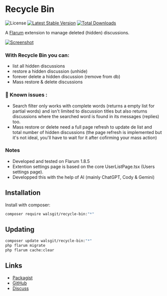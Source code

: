# Recycle Bin

![License](https://img.shields.io/badge/license-MIT-blue.svg) [![Latest Stable Version](https://img.shields.io/packagist/v/walsgit/recycle-bin.svg)](https://packagist.org/packages/walsgit/recycle-bin) [![Total Downloads](https://img.shields.io/packagist/dt/walsgit/recycle-bin.svg)](https://packagist.org/packages/walsgit/recycle-bin)

A [Flarum](http://flarum.org) extension to manage deleted (hidden) discussions.

[![Screenshot](https://i.postimg.cc/y69G3pfp/2024-10-09-16-09-34-flarum-test-baeb96af962a.png)](https://postimg.cc/qgJw9wH2)

### With Recycle Bin you can:
- list all hidden discussions
- restore a hidden discussion (unhide)
- forever delete a hidden discussion (remove from db)
- Mass restore & delete discussions

### 🐞 Known issues :
- Search filter only works with complete words (returns a empty list for partial words) and isn't limited to discussion titles but also returns discussions where the searched word is found in its messages (replies) too.
- Mass restore or delete need a full page refresh to update de list and total number of hidden discussions (the page refresh is implemented but it's not ideal, you'll have to wait for it after cofirming your mass action)

### Notes
- Developed and tested on Flarum 1.8.5
- Extention settings page is based on the core UserListPage.tsx (Users settings page).
- Developped this with the help of AI (mainly ChatGPT, Cody & Gemini)


## Installation

Install with composer:

```sh
composer require walsgit/recycle-bin:"*"
```

## Updating

```sh
composer update walsgit/recycle-bin:"*"
php flarum migrate
php flarum cache:clear
```

## Links

- [Packagist](https://packagist.org/packages/walsgit/recycle-bin)
- [GitHub](https://github.com/walsgit/recycle-bin)
- [Discuss](https://discuss.flarum.org/d/PUT_DISCUSS_SLUG_HERE)

